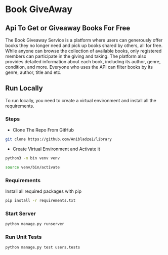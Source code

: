 # Book GiveAway

## Api To Get or Giveaway Books For Free

The Book Giveaway Service is a platform where users can generously offer books they no longer need and 
pick up books shared by others, all for free. While anyone can browse the collection of available books, 
only registered members can participate in the giving and taking. 
The platform also provides detailed information about each book, including its author, genre, condition, and more. 
Everyone who uses the API can filter books by its genre, author, title and etc.
## Run Locally
To run locally, you need to create a virtual environment and install all the requirements.

### Steps
- Clone The Repo From GitHub
```sh
git clone https://github.com/Anibladze1/library
```

- Create Virtual Environment and Activate it
```sh
python3 -m bin venv venv
```
```sh
source venv/bin/activate
```

### Requirements
Install all required packages with pip
```sh
pip install -r requirements.txt
```

### Start Server
```sh
python manage.py runserver
```

### Run Unit Tests
```sh
python manage.py test users.tests
```